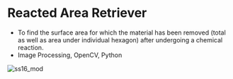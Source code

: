 # Reacted Area Retriever
- To find the surface area for which the material has been removed (total as well as area under individual hexagon) after undergoing a chemical reaction.
- Image Processing, OpenCV, Python

![ss16_mod](https://user-images.githubusercontent.com/30336927/43686256-f95fd9b0-98df-11e8-88f0-c68cccefa60d.jpeg)


